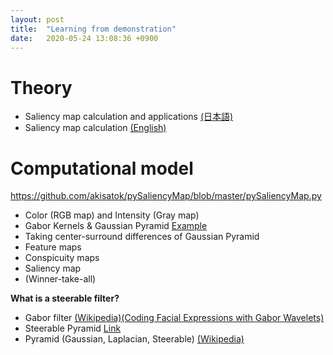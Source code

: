 ```yaml
---
layout: post
title:  "Learning from demonstration"
date:   2020-05-24 13:08:36 +0900
---
```

# Theory
* Saliency map calculation and applications <a href="https://www.jstage.jst.go.jp/article/jnns/21/1/21_3/_pdf/-char/ja">(日本語)</a>
* Saliency map calculation <a href="https://www.tu-chemnitz.de/informatik/KI/scripts/ws0910/Attention_Saliency.pdf">(English)</a>

# Computational model
https://github.com/akisatok/pySaliencyMap/blob/master/pySaliencyMap.py

* Color (RGB map) and Intensity (Gray map)
* Gabor Kernels & Gaussian Pyramid <a href="http://labs.eecs.tottori-u.ac.jp/sd/Member/oyamada/OpenCV/html/py_tutorials/py_imgproc/py_pyramids/py_pyramids.html"> Example </a>
* Taking center-surround differences of Gaussian Pyramid
* Feature maps
* Conspicuity maps
* Saliency map
* (Winner-take-all)

**What is a steerable filter?** <a href="https://en.wikipedia.org/wiki/Steerable_filter"></a>
* Gabor filter <a href="https://en.wikipedia.org/wiki/Gabor_filter">(Wikipedia)</a><a href="https://zenodo.org/record/3430156#.XtbrlzozbIU">(Coding Facial Expressions with Gabor Wavelets)</a>
* Steerable Pyramid <a href="https://www.cns.nyu.edu/~eero/STEERPYR/"> Link </a>
* Pyramid (Gaussian, Laplacian, Steerable) <a href="https://en.wikipedia.org/wiki/Pyramid_(image_processing)"> (Wikipedia)</a>
